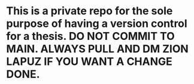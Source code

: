 # This is a private repo for the sole purpose of having a version control for a thesis. DO NOT COMMIT TO MAIN. ALWAYS PULL AND DM ZION LAPUZ IF YOU WANT A CHANGE DONE.
